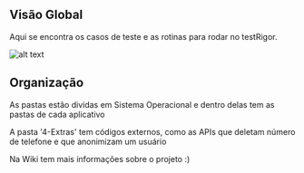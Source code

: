 ## Visão Global
Aqui se encontra os casos de teste e as rotinas para rodar no testRigor.

![alt text](https://app.testrigor.com/img/internal/logo.png)

## Organização
As pastas estão dividas em Sistema Operacional e dentro delas tem as pastas de cada aplicativo

A pasta '4-Extras' tem códigos externos, como as APIs que deletam número de telefone e que anonimizam um usuário

Na Wiki tem mais informações sobre o projeto :)